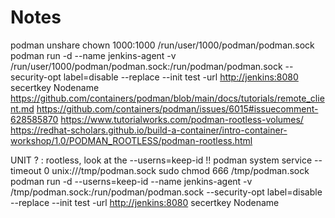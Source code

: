 # Notes

podman unshare chown 1000:1000 /run/user/1000/podman/podman.sock
podman run -d --name jenkins-agent -v /run/user/1000/podman/podman.sock:/run/podman/podman.sock --security-opt label=disable --replace --init test -url <http://jenkins:8080> secertkey Nodename
<https://github.com/containers/podman/blob/main/docs/tutorials/remote_client.md>
<https://github.com/containers/podman/issues/6015#issuecomment-628585870>
<https://www.tutorialworks.com/podman-rootless-volumes/>
<https://redhat-scholars.github.io/build-a-container/intro-container-workshop/1.0/PODMAN_ROOTLESS/podman-rootless.html>

UNIT ? : rootless, look at the --userns=keep-id !!
podman system service --timeout 0 unix:///tmp/podman.sock
sudo chmod 666 /tmp/podman.sock
podman run -d --userns=keep-id --name jenkins-agent -v /tmp/podman.sock:/run/podman/podman.sock --security-opt label=disable --replace --init test -url <http://jenkins:8080> secertkey Nodename
